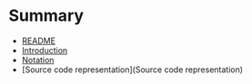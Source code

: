 # Summary

* [README](README.md)
* [Introduction](introduction.md)
* [Notation](notation.md)
* [Source code representation](Source code representation)

